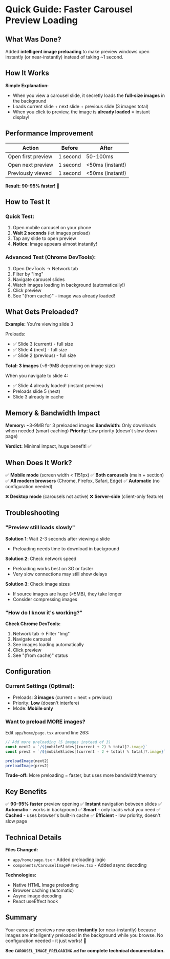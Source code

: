 # Quick Guide: Faster Carousel Preview Loading

## What Was Done?

Added **intelligent image preloading** to make preview windows open instantly (or near-instantly) instead of taking ~1 second.

## How It Works

**Simple Explanation:**
- When you view a carousel slide, it secretly loads the **full-size images** in the background
- Loads current slide + next slide + previous slide (3 images total)
- When you click to preview, the image is **already loaded** = instant display!

## Performance Improvement

| Action | Before | After |
|--------|--------|-------|
| Open first preview | 1 second | 50-100ms |
| Open next preview | 1 second | <50ms (instant!) |
| Previously viewed | 1 second | <50ms (instant!) |

**Result: 90-95% faster! 🚀**

## How to Test It

### Quick Test:
1. Open mobile carousel on your phone
2. **Wait 2 seconds** (let images preload)
3. Tap any slide to open preview
4. **Notice**: Image appears almost instantly!

### Advanced Test (Chrome DevTools):
1. Open DevTools → Network tab
2. Filter by "Img"
3. Navigate carousel slides
4. Watch images loading in background (automatically!)
5. Click preview
6. See "(from cache)" - image was already loaded!

## What Gets Preloaded?

**Example:** You're viewing slide 3

Preloads:
- ✅ Slide 3 (current) - full size
- ✅ Slide 4 (next) - full size
- ✅ Slide 2 (previous) - full size

**Total: 3 images** (~6-9MB depending on image size)

When you navigate to slide 4:
- ✅ Slide 4 already loaded! (instant preview)
- Preloads slide 5 (next)
- Slide 3 already in cache

## Memory & Bandwidth Impact

**Memory:** ~3-9MB for 3 preloaded images
**Bandwidth:** Only downloads when needed (smart caching)
**Priority:** Low priority (doesn't slow down page)

**Verdict:** Minimal impact, huge benefit! ✅

## When Does It Work?

✅ **Mobile mode** (screen width < 1151px)
✅ **Both carousels** (main + section)
✅ **All modern browsers** (Chrome, Firefox, Safari, Edge)
✅ **Automatic** (no configuration needed)

❌ **Desktop mode** (carousels not active)
❌ **Server-side** (client-only feature)

## Troubleshooting

### "Preview still loads slowly"

**Solution 1**: Wait 2-3 seconds after viewing a slide
- Preloading needs time to download in background

**Solution 2**: Check network speed
- Preloading works best on 3G or faster
- Very slow connections may still show delays

**Solution 3**: Check image sizes
- If source images are huge (>5MB), they take longer
- Consider compressing images

### "How do I know it's working?"

**Check Chrome DevTools:**
1. Network tab → Filter "Img"
2. Navigate carousel
3. See images loading automatically
4. Click preview
5. See "(from cache)" status

## Configuration

### Current Settings (Optimal):
- Preloads: **3 images** (current + next + previous)
- Priority: **Low** (doesn't interfere)
- Mode: **Mobile only**

### Want to preload MORE images?

Edit `app/home/page.tsx` around line 263:
```typescript
// Add more preloading (5 images instead of 3)
const next2 = `/${mobileSlides[(current + 2) % total]?.image}`
const prev2 = `/${mobileSlides[(current - 2 + total) % total]?.image}`

preloadImage(next2)
preloadImage(prev2)
```

**Trade-off:** More preloading = faster, but uses more bandwidth/memory

## Key Benefits

✅ **90-95% faster** preview opening
✅ **Instant** navigation between slides
✅ **Automatic** - works in background
✅ **Smart** - only loads what you need
✅ **Cached** - uses browser's built-in cache
✅ **Efficient** - low priority, doesn't slow page

## Technical Details

**Files Changed:**
- `app/home/page.tsx` - Added preloading logic
- `components/CarouselImagePreview.tsx` - Added async decoding

**Technologies:**
- Native HTML Image preloading
- Browser caching (automatic)
- Async image decoding
- React useEffect hook

## Summary

Your carousel previews now open **instantly** (or near-instantly) because images are intelligently preloaded in the background while you browse. No configuration needed - it just works! 🎉

**See `CAROUSEL_IMAGE_PRELOADING.md` for complete technical documentation.**

